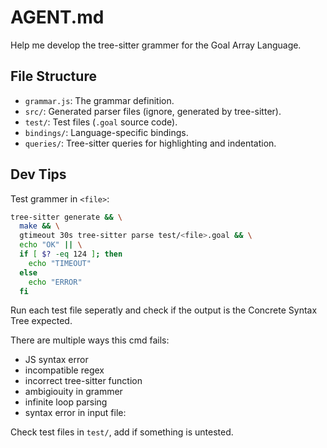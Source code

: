 # AGENT.md
Help me develop the tree-sitter grammer for the Goal Array Language.

## File Structure

- `grammar.js`: The grammar definition.
- `src/`: Generated parser files (ignore, generated by tree-sitter).
- `test/`: Test files (`.goal` source code).
- `bindings/`: Language-specific bindings.
- `queries/`: Tree-sitter queries for highlighting and indentation.

## Dev Tips

Test grammer in `<file>`:

```bash
tree-sitter generate && \
  make && \
  gtimeout 30s tree-sitter parse test/<file>.goal && \
  echo "OK" || \
  if [ $? -eq 124 ]; then
    echo "TIMEOUT"
  else
    echo "ERROR"
  fi
```

Run each test file seperatly and check if the output is the Concrete Syntax Tree expected.

There are multiple ways this cmd fails:
- JS syntax error
- incompatible regex
- incorrect tree-sitter function
- ambigiouity in grammer
- infinite loop parsing
- syntax error in input file:

Check test files in `test/`, add if something is untested.
